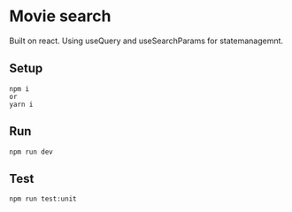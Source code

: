 # Movie search

Built on react. Using useQuery and useSearchParams for statemanagemnt.

## Setup

```
npm i
or
yarn i
```

## Run

```
npm run dev
```

## Test

```
npm run test:unit
```
